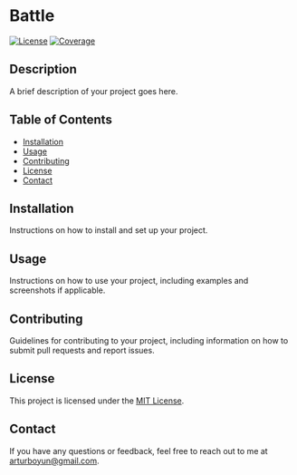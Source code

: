 # Battle

[![License](https://img.shields.io/badge/license-MIT-blue.svg)](LICENSE)
[![Coverage](https://codecov.io/github/arturboyun/battle/branch/main/graph/badge.svg)](https://codecov.io/github/arturboyun/battle/branch/main)


## Description

A brief description of your project goes here.

## Table of Contents

- [Installation](#installation)
- [Usage](#usage)
- [Contributing](#contributing)
- [License](#license)
- [Contact](#contact)

## Installation

Instructions on how to install and set up your project.

## Usage

Instructions on how to use your project, including examples and screenshots if applicable.

## Contributing

Guidelines for contributing to your project, including information on how to submit pull requests and report issues.

## License

This project is licensed under the [MIT License](LICENSE).

## Contact

If you have any questions or feedback, feel free to reach out to me at [arturboyun@gmail.com](mailto:arturboyun@gmail.com).
